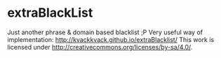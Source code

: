 # extraBlackList
Just another phrase &amp; domain based blacklist ;P
Very useful way of implementation: http://kvackkvack.github.io/extraBlacklist/
This work is licensed under http://creativecommons.org/licenses/by-sa/4.0/.
